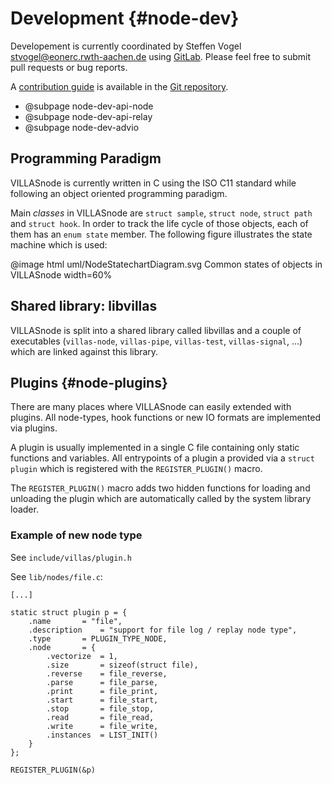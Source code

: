 # Development {#node-dev}

Developement is currently coordinated by Steffen Vogel <stvogel@eonerc.rwth-aachen.de> using [GitLab](http://git.rwth-aachen.de/acs/public/villas/VILLASnode).
Please feel free to submit pull requests or bug reports.

A [contribution guide](https://git.rwth-aachen.de/acs/public/villas/VILLASnode/blob/develop/CONTRIBUTING.md) is available in the [Git repository](https://git.rwth-aachen.de/acs/public/villas/VILLASnode/).

- @subpage node-dev-api-node
- @subpage node-dev-api-relay
- @subpage node-dev-advio

## Programming Paradigm

VILLASnode is currently written in C using the ISO C11 standard while following an object oriented programming paradigm.

Main _classes_ in VILLASnode are `struct sample`, `struct node`, `struct path` and `struct hook`.
In order to track the life cycle of those objects, each of them has an `enum state` member.
The following figure illustrates the state machine which is used:

@image html uml/NodeStatechartDiagram.svg Common states of objects in VILLASnode width=60%

## Shared library: libvillas

VILLASnode is split into a shared library called libvillas and a couple of executables (`villas-node`, `villas-pipe`, `villas-test`, `villas-signal`, ...) which are linked against this library.

## Plugins {#node-plugins}

There are many places where VILLASnode can easily extended with plugins.
All node-types, hook functions or new IO formats are implemented via plugins.

A plugin is usually implemented in a single C file containing only static functions and variables.
All entrypoints of a plugin a provided via a `struct plugin` which is registered with the `REGISTER_PLUGIN()` macro.

The `REGISTER_PLUGIN()` macro adds two hidden functions for loading and unloading the plugin which are automatically called by the system library loader.

### Example of new node type

See `include/villas/plugin.h`

See `lib/nodes/file.c`:

```
[...]

static struct plugin p = {
	.name		= "file",
	.description	= "support for file log / replay node type",
	.type		= PLUGIN_TYPE_NODE,
	.node		= {
		.vectorize	= 1,
		.size		= sizeof(struct file),
		.reverse	= file_reverse,
		.parse		= file_parse,
		.print		= file_print,
		.start		= file_start,
		.stop		= file_stop,
		.read		= file_read,
		.write		= file_write,
		.instances	= LIST_INIT()
	}
};

REGISTER_PLUGIN(&p)
```
